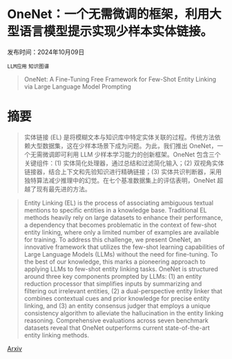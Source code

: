 # OneNet：一个无需微调的框架，利用大型语言模型提示实现少样本实体链接。

发布时间：2024年10月09日

`LLM应用` `知识图谱`

> OneNet: A Fine-Tuning Free Framework for Few-Shot Entity Linking via Large Language Model Prompting

# 摘要

> 实体链接 (EL) 是将模糊文本与知识库中特定实体关联的过程。传统方法依赖大型数据集，这在少样本场景下成为问题。为此，我们推出 OneNet，一个无需微调即可利用 LLM 少样本学习能力的创新框架。OneNet 包含三个关键组件：(1) 实体简化处理器，通过总结和过滤简化输入；(2) 双视角实体链接器，结合上下文和先验知识进行精确链接；(3) 实体共识判断器，采用独特算法减少推理中的幻觉。在七个基准数据集上的评估表明，OneNet 超越了现有最先进的方法。

> Entity Linking (EL) is the process of associating ambiguous textual mentions to specific entities in a knowledge base. Traditional EL methods heavily rely on large datasets to enhance their performance, a dependency that becomes problematic in the context of few-shot entity linking, where only a limited number of examples are available for training. To address this challenge, we present OneNet, an innovative framework that utilizes the few-shot learning capabilities of Large Language Models (LLMs) without the need for fine-tuning. To the best of our knowledge, this marks a pioneering approach to applying LLMs to few-shot entity linking tasks. OneNet is structured around three key components prompted by LLMs: (1) an entity reduction processor that simplifies inputs by summarizing and filtering out irrelevant entities, (2) a dual-perspective entity linker that combines contextual cues and prior knowledge for precise entity linking, and (3) an entity consensus judger that employs a unique consistency algorithm to alleviate the hallucination in the entity linking reasoning. Comprehensive evaluations across seven benchmark datasets reveal that OneNet outperforms current state-of-the-art entity linking methods.

[Arxiv](https://arxiv.org/abs/2410.07549)